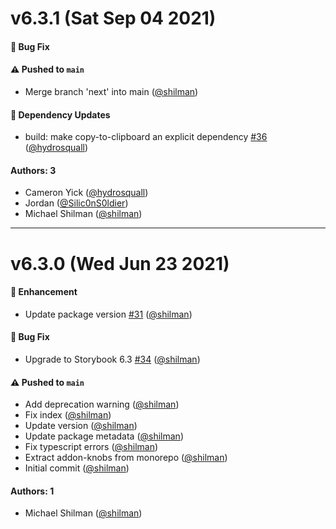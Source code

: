 # v6.3.1 (Sat Sep 04 2021)

#### 🐛 Bug Fix


#### ⚠️ Pushed to `main`

- Merge branch 'next' into main ([@shilman](https://github.com/shilman))

#### 🔩 Dependency Updates

- build: make copy-to-clipboard an explicit dependency [#36](https://github.com/storybookjs/addon-knobs/pull/36) ([@hydrosquall](https://github.com/hydrosquall))

#### Authors: 3

- Cameron Yick ([@hydrosquall](https://github.com/hydrosquall))
- Jordan ([@Silic0nS0ldier](https://github.com/Silic0nS0ldier))
- Michael Shilman ([@shilman](https://github.com/shilman))

---

# v6.3.0 (Wed Jun 23 2021)

#### 🚀 Enhancement

- Update package version [#31](https://github.com/storybookjs/addon-knobs/pull/31) ([@shilman](https://github.com/shilman))

#### 🐛 Bug Fix

- Upgrade to Storybook 6.3 [#34](https://github.com/storybookjs/addon-knobs/pull/34) ([@shilman](https://github.com/shilman))

#### ⚠️ Pushed to `main`

- Add deprecation warning ([@shilman](https://github.com/shilman))
- Fix index ([@shilman](https://github.com/shilman))
- Update version ([@shilman](https://github.com/shilman))
- Update package metadata ([@shilman](https://github.com/shilman))
- Fix typescript errors ([@shilman](https://github.com/shilman))
- Extract addon-knobs from monorepo ([@shilman](https://github.com/shilman))
- Initial commit ([@shilman](https://github.com/shilman))

#### Authors: 1

- Michael Shilman ([@shilman](https://github.com/shilman))
